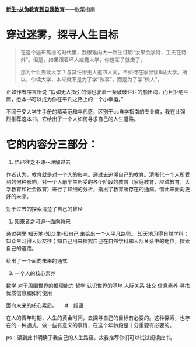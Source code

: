 **[新生-从伪教育到自我教育](https://github.com/Anticorianderist/de-vegetable)**——脱菜指南

# 穿过迷雾，探寻人生目标

>在这个遍布焦虑的时代里，我很难向大一新生证明“汝果欲学诗，工夫在诗外”。但是，如果跟着坏人或蠢人学，你这辈子就废了。
>
>那为什么去读大学？与其住惨无人道四人间，不如待在家里读B站大学。所以，你读大学，本来就不是为了学“做事”，而是为了学“做人”。

正如作者序言所说 “假如无人指引的你也驶着一条破破烂烂的船出海，而且拒绝平庸，愿本书可以成为你在平凡之路上的一个小幸运。” 

不同于交大学生手册的精英范和年代感，区别于cs自学指南的专业度，我在此强烈推荐这本书。它给出了一个人如何寻求自己的人生道路。

# 它的内容分三部分：

1. 悟已往之不谏--理解过去
   
作者认为，教育就是对一个人的影响。通过去追溯自己的教育。清晰化一个人所受到的何种影响。对一个人前半生所受的各个阶段的教育（家庭教育，应试教育，大学教育和社会教育）进行了详细的分析，指出了教育所存在的通病。借此来面向更好的未来。

对于过去的探索清楚了自己的曾经

1. 知来者之可追--面向将来

通过列举 知天地-知众生-知自己 来给出一个人平凡路径。
知天地习得自然学科；知众生习得人际交往；知自己用来探究自己在自然学科和人际关系中的地位，探索自己的道路。

给出了一个面向未来的通式
 
3. 一个人的核心素养

数学 对于周围世界的推理能力
哲学 认识世界的基地
人际关系 社交
信息素养 寻找优质信息和如何使用

面向未来的核心素质。
　
#　结语

在人的青年时期，人生的黄金时间，去探寻自己的目标有必要的。这种探索，也存在的一种通式，做一些有意义的事情，在这个年龄段是十分重要有必要的。

ps：读到此书明确了我自己的人生路径。故我推荐你们可以试试阅读此书。